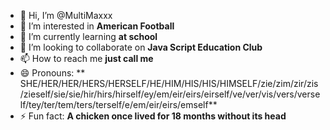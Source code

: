 - 👋 Hi, I’m @MultiMaxxx
- 👀 I’m interested in **American Football**
- 🌱 I’m currently learning **at school**
- 💞️ I’m looking to collaborate on **Java Script Education Club**
- 📫 How to reach me **just call me**
- 😄 Pronouns: **
SHE/HER/HER/HERS/HERSELF/HE/HIM/HIS/HIS/HIMSELF/zie/zim/zir/zis/zieself/sie/sie/hir/hirs/hirself/ey/em/eir/eirs/eirself/ve/ver/vis/vers/verself/tey/ter/tem/ters/terself/e/em/eir/eirs/emself**
- ⚡ Fun fact: **A chicken once lived for 18 months without its head**

<!---
MultiMaxxx/MultiMaxxx is a ✨ special ✨ repository because its `README.md` (this file) appears on your GitHub profile.
You can click the Preview link to take a look at your changes.
--->
